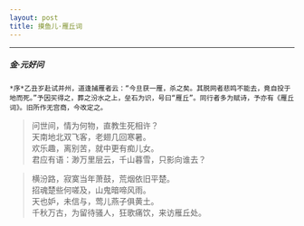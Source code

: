 ```yaml
---
layout: post
title: 摸鱼儿·雁丘词
---
```

-----
#####  金·元好问
`*序*乙丑岁赴试并州，道逢捕雁者云：“今旦获一雁，杀之矣。其脱网者悲鸣不能去，竟自投于地而死。”予因买得之，葬之汾水之上，垒石为识，号曰“雁丘”。同行者多为赋诗，予亦有《雁丘词》。旧所作无宫商，今改定之。`

> 问世间，情为何物，直教生死相许？  
> 天南地北双飞客，老翅几回寒暑。  
> 欢乐趣，离别苦，就中更有痴儿女。  
> 君应有语：渺万里层云，千山暮雪，只影向谁去？  

> 横汾路，寂寞当年萧鼓，荒烟依旧平楚。  
> 招魂楚些何嗟及，山鬼暗啼风雨。  
> 天也妒，未信与，莺儿燕子俱黄土。  
> 千秋万古，为留待骚人，狂歌痛饮，来访雁丘处。
